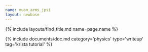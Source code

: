 ```yaml
---
name: muon_arms_jpsi
layout: newbase
---
```

{% include layouts/find_title.md name=page.name %}

{% include documents/doc.md category='physics' type='writeup' tag='krista tutorial' %}
